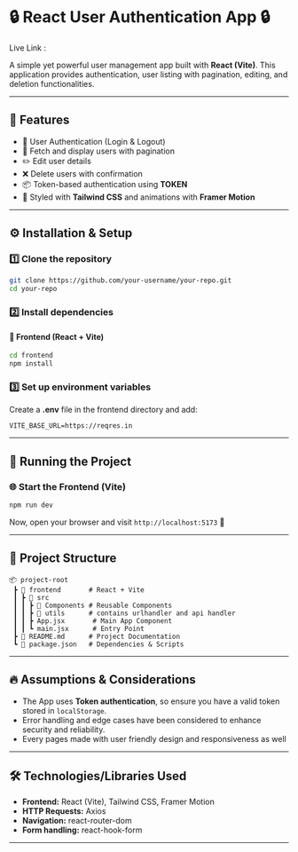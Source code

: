 # 🔒 React User Authentication App 🔒

Live Link :

A simple yet powerful user management app built with **React (Vite)**. This application provides authentication, user listing with pagination, editing, and deletion functionalities.

---

## 📌 Features

- 🔑 User Authentication (Login & Logout)
- 📄 Fetch and display users with pagination
- ✏️ Edit user details
- ❌ Delete users with confirmation
- 📦 Token-based authentication using **TOKEN**
- 🎨 Styled with **Tailwind CSS** and animations with **Framer Motion**

---

## ⚙️ Installation & Setup

### 1️⃣ Clone the repository

```bash
git clone https://github.com/your-username/your-repo.git
cd your-repo
```

### 2️⃣ Install dependencies

#### 📌 Frontend (React + Vite)

```bash
cd frontend
npm install
```

### 3️⃣ Set up environment variables

Create a **.env** file in the frontend directory and add:

```env
VITE_BASE_URL=https://reqres.in
```

---

## 🚀 Running the Project

### 🌐 Start the Frontend (Vite)

```bash
npm run dev
```

Now, open your browser and visit `http://localhost:5173` 🎉

---

## 📁 Project Structure

```
📦 project-root
 ┣ 📂 frontend       # React + Vite
 ┃ ┣ 📂 src
 ┃ ┃ ┣ 📂 Components # Reusable Components
 ┃ ┃ ┣ 📂 utils      # contains urlhandler and api handler
 ┃ ┃ ┣ App.jsx       # Main App Component
 ┃ ┃ ┗ main.jsx      # Entry Point
 ┣ 📜 README.md      # Project Documentation
 ┗ 📜 package.json   # Dependencies & Scripts
```

---

## 🔥 Assumptions & Considerations

- The App uses **Token authentication**, so ensure you have a valid token stored in `localStorage`.
- Error handling and edge cases have been considered to enhance security and reliability.
- Every pages made with user friendly design and responsiveness as well

---

## 🛠️ Technologies/Libraries Used

- **Frontend:** React (Vite), Tailwind CSS, Framer Motion
- **HTTP Requests:** Axios
- **Navigation:** react-router-dom
- **Form handling:** react-hook-form

---
